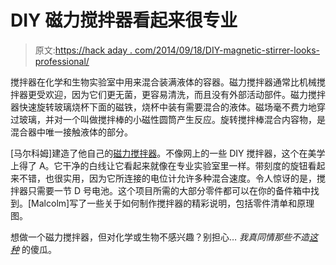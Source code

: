 # DIY 磁力搅拌器看起来很专业

> 原文:[https://hack aday . com/2014/09/18/DIY-magnetic-stirrer-looks-professional/](https://hackaday.com/2014/09/18/diy-magnetic-stirrer-looks-profesional/)

搅拌器在化学和生物实验室中用来混合装满液体的容器。磁力搅拌器通常比机械搅拌器更受欢迎，因为它们更无菌，更容易清洗，而且没有外部活动部件。磁力搅拌器快速旋转玻璃烧杯下面的磁铁，烧杯中装有需要混合的液体。磁场毫不费力地穿过玻璃，并对一个叫做搅拌棒的小磁性圆筒产生反应。旋转搅拌棒混合内容物，是混合器中唯一接触液体的部分。

[马尔科姆]建造了他自己的[磁力搅拌器](http://www.teklalabs.org/magnetic-stirrer/)。不像网上的一些 DIY 搅拌器，这个在美学上得了 A。它干净的白线让它看起来就像在专业实验室里一样。带刻度的旋钮看起来不错，也很实用，因为它所连接的电位计允许多种混合速度。令人惊讶的是，搅拌器只需要一节 D 号电池。这个项目所需的大部分零件都可以在你的备件箱中找到。[Malcolm]写了一些关于如何制作搅拌器的精彩说明，包括零件清单和原理图。

想做一个磁力搅拌器，但对化学或生物不感兴趣？别担心… *我真同情那些不造[这种](http://hackaday.com/2013/01/30/mr-tea-is-a-hot-plate-and-magnetic-stirrer-in-the-same-enclosure/)* 的傻瓜。